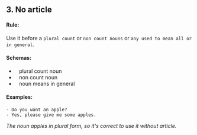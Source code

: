 ## 3. No article

#### Rule:

Use it before a `plural count` or `non count nouns` or `any used to mean all or in general`.

#### Schemas:

- ` ` plural count noun
- ` ` non count noun
- ` ` noun means in general

#### Examples:
```
- Do you want an apple? 
- Yes, please give me some apples.
```
_The noun apples in plural form, so it's correct to use it without article._
